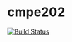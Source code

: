 # cmpe202


[![Build Status](https://travis-ci.com/karthikramasamy/cmpe202.svg?branch=master)](https://travis-ci.com/karthikramasamy/cmpe202)
